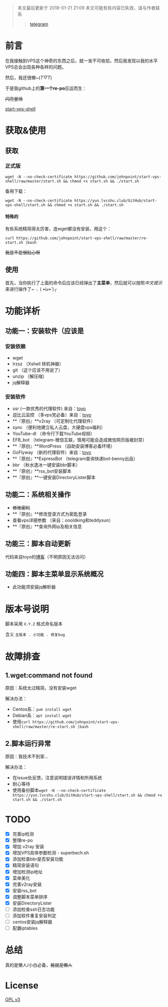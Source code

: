 >本文最后更新于 2018-01-21 21:09
>本文可能有些内容已失效，请与作者联系
>>[telegram](https://t.me/johnpoint)

# 前言 #

在我接触到VPS这个神奇的东西之后，就一发不可收拾，然后我发现以我的水平VPS总会出现各种各样的问题。

然后，我还很懒~(*T▽T*)

于是我github上的**第一个re-po**应运而生：

~~闪亮登场~~

[start-vps-shell](https://www.github.com/johnpoint/start-vps-shell)

# 获取&使用 #

## 获取 ##

### 正式版 ###

```
wget -N --no-check-certificate https://github.com/johnpoint/start-vps-shell/raw/master/start.sh && chmod +x start.sh && ./start.sh
```

备用下载：

```
wget -N --no-check-certificate https://yun.lvcshu.club/GitHub/start-vps-shell/start.sh && chmod +x start.sh && ./start.sh
```

#### 特殊的 ####

有些系统精简得太厉害，连wget都没有安装，用这个：

```
curl https://github.com/johnpoint/start-vps-shell/raw/master/re-start.sh |bash
```

~~我是不是很贴心呀~~

## 使用 ##

首先，当你执行了上面的命令后应该已经弹出了**主菜单**，然后就可以按照*中文提示*来进行操作了~  ╮( •́ω•̀ )╭

# 功能详析 #

## 功能一：安装软件（应该是 ##

### 安装依赖 ###

- wget
- lrzsz  （Xshell 转机神器）
- git （这个应该不用说了）
- unzip （解压缩）
- jq解释器

### 安装软件 ###

- ssr (一款优秀的代理软件) 来自：[toyo](https://doub.io)
- 逗比云监控 （多vps党必备）来自：[toyo](https://doub.io)
- **『原创』**v2ray （可定制化代理软件）
- sync （便利地建立私人云盘，大硬盘vps福利）
- YouTube-dl （命令行下载YouTube视频）
- EFB_bot （telegram-微信互联，慎用可能会造成微信网页版被封禁）
- **『原创』**WordPress （自助安装博客必备环境）
- GoFlyway （新的代理软件）来自：[toyo](https://doub.io)
- **『原创』**ExpressBot （telegram查询快递bot-benny出品）
- bbr （秋水逸冰一键安装bbr脚本）
- **『原创』**rss_bot安装脚本
- **『原创』**一键安装DirectoryLister脚本

## 功能二：系统相关操作 ##

- ~~修改密码~~
- **『原创』**修改登录方式为密匙登录
- 查看vps详细参数 （来自：oooldking和teddysun）
- **『原创』**查询外网ip及相关信息

## 功能三：脚本自动更新 ##

代码来自toyo的[博客](https://doub.io)（不明原因无法访问）

## 功能四：脚本主菜单显示系统概况

- 此功能须安装jq解析器

# 版本号说明 #

脚本采用 `X.Y.Z` 格式命名版本

含义  `主版本 . 小功能 . 修复bug`

# 故障排查 #

## 1.wget:command not found ##

原因：系统太过精简，没有安装wget

解决办法：

- Centos系：`yum install wget`
- Debian系：`apt install wget`
- 使用`curl https://github.com/johnpoint/start-vps-shell/raw/master/re-start.sh |bash`

## 2.脚本运行异常 ##

原因：我技术不到家...

解决办法：

- 在issue处反馈，注意说明错误详情和所用系统
- 耐心等待
- 使用备份脚本`wget -N --no-check-certificate https://yun.lvcshu.club/GitHub/start-vps-shell/start.sh && chmod +x start.sh && ./start.sh`

# TODO #

- [x] 完善ip检测
- [x] 整理re-po
- [x] 增加 v2ray 安装
- [x] 增加VPS具体参数检测 - superbech.sh
- [x] 添加检查bbr是否安装功能
- [x] 精简安装语句
- [x] 增加检测ip地址
- [x] 菜单美化
- [x] 完善v2ray安装
- [x] 安装rss_bot
- [x] 调整脚本菜单排序
- [x] 安装DirectoryLister
- [ ] 添加检查ssh日志功能
- [ ] 添加软件重复安装判定
- [ ] centos安装jq解释器
- [ ] 配置iptables

# 总结 #

真的是懒人/小白必备，~~我就是懒人~~

# License #

[GPL v3](https://github.com/johnpoint/start-vps-shell/blob/master/LICENSE)
